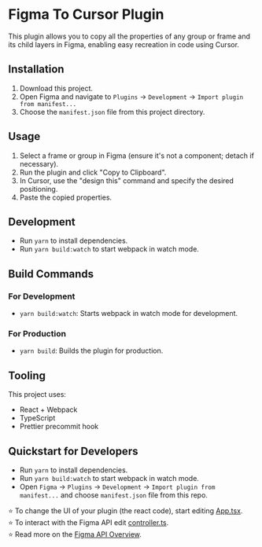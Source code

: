 # Figma To Cursor Plugin

This plugin allows you to copy all the properties of any group or frame and its child layers in Figma, enabling easy recreation in code using Cursor.

## Installation

1. Download this project.
2. Open Figma and navigate to `Plugins` -> `Development` -> `Import plugin from manifest...`
3. Choose the `manifest.json` file from this project directory.

## Usage

1. Select a frame or group in Figma (ensure it's not a component; detach if necessary).
2. Run the plugin and click "Copy to Clipboard".
3. In Cursor, use the "design this" command and specify the desired positioning.
4. Paste the copied properties.

## Development

- Run `yarn` to install dependencies.
- Run `yarn build:watch` to start webpack in watch mode.

## Build Commands

### For Development

- `yarn build:watch`: Starts webpack in watch mode for development.

### For Production

- `yarn build`: Builds the plugin for production.

## Tooling

This project uses:

- React + Webpack
- TypeScript
- Prettier precommit hook

## Quickstart for Developers

- Run `yarn` to install dependencies.
- Run `yarn build:watch` to start webpack in watch mode.
- Open `Figma` -> `Plugins` -> `Development` -> `Import plugin from manifest...` and choose `manifest.json` file from this repo.

⭐ To change the UI of your plugin (the react code), start editing [App.tsx](./src/app/components/App.tsx).  
⭐ To interact with the Figma API edit [controller.ts](./src/plugin/controller.ts).  
⭐ Read more on the [Figma API Overview](https://www.figma.com/plugin-docs/api/api-overview/).
